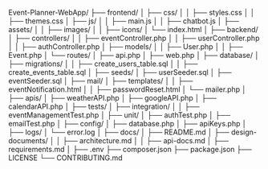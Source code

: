 Event-Planner-WebApp/
├── frontend/
│   ├── css/
│   │   ├── styles.css
│   │   ├── themes.css
│   ├── js/
│   │   ├── main.js
│   │   ├── chatbot.js
│   ├── assets/
│   │   ├── images/
│   │   ├── icons/
│   └── index.html
│
├── backend/
│   ├── controllers/
│   │   ├── eventController.php
│   │   ├── userController.php
│   │   ├── authController.php
│   ├── models/
│   │   ├── User.php
│   │   ├── Event.php
│   └── routes/
│       ├── api.php
│       ├── web.php
│
├── database/
│   ├── migrations/
│   │   ├── create_users_table.sql
│   │   ├── create_events_table.sql
│   ├── seeds/
│       ├── userSeeder.sql
│       ├── eventSeeder.sql
│
├── mail/
│   ├── templates/
│   │   ├── eventNotification.html
│   │   ├── passwordReset.html
│   └── mailer.php
│
├── apis/
│   ├── weatherAPI.php
│   ├── googleAPI.php
│   ├── calendarAPI.php
│
├── tests/
│   ├── integration/
│   │   ├── eventManagementTest.php
│   ├── unit/
│       ├── authTest.php
│       ├── emailTest.php
│
├── config/
│   ├── database.php
│   ├── apiKeys.php
│
├── logs/
│   └── error.log
│
├── docs/
│   ├── README.md
│   ├── design-documents/
│   │   ├── architecture.md
│   │   ├── api-docs.md
│   ├── requirements.md
│
├── .env
├── composer.json
├── package.json
├── LICENSE
└── CONTRIBUTING.md
